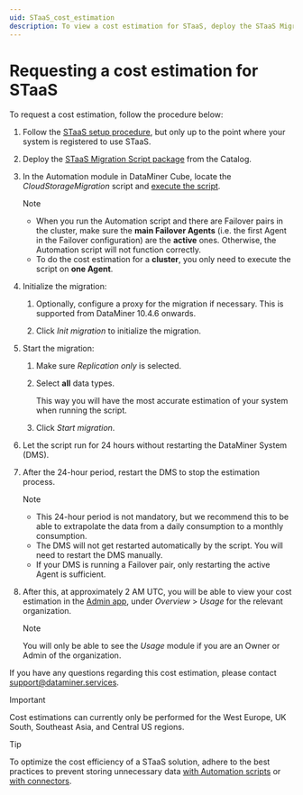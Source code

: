 ```yaml
---
uid: STaaS_cost_estimation
description: To view a cost estimation for STaaS, deploy the STaaS Migration Script package, and run the CloudStorageMigration script.
---
```


# Requesting a cost estimation for STaaS

To request a cost estimation, follow the procedure below:

1. Follow the [STaaS setup procedure](xref:Setting_up_StaaS), but only up to the point where your system is registered to use STaaS.

1. Deploy the [STaaS Migration Script package](https://catalog.dataminer.services/details/46046c45-e44c-4bff-ba6e-3d0441a96f02) from the Catalog.

1. In the Automation module in DataMiner Cube, locate the *CloudStorageMigration* script and [execute the script](xref:Manually_executing_a_script).

   > [!NOTE]
   >
   > - When you run the Automation script and there are Failover pairs in the cluster, make sure the **main Failover Agents** (i.e. the first Agent in the Failover configuration) are the **active** ones. Otherwise, the Automation script will not function correctly.
   > - To do the cost estimation for a **cluster**, you only need to execute the script on **one Agent**.

1. Initialize the migration:

   1. Optionally, configure a proxy for the migration if necessary. This is supported from DataMiner 10.4.6 onwards.

   1. Click *Init migration* to initialize the migration.

1. Start the migration:

   1. Make sure *Replication only* is selected.

   1. Select **all** data types.

      This way you will have the most accurate estimation of your system when running the script.

   1. Click *Start migration*.

1. Let the script run for 24 hours without restarting the DataMiner System (DMS).

1. After the 24-hour period, restart the DMS to stop the estimation process.

   > [!NOTE]
   >
   > - This 24-hour period is not mandatory, but we recommend this to be able to extrapolate the data from a daily consumption to a monthly consumption.
   > - The DMS will not get restarted automatically by the script. You will need to restart the DMS manually.
   > - If your DMS is running a Failover pair, only restarting the active Agent is sufficient.

1. After this, at approximately 2 AM UTC, you will be able to view your cost estimation in the [Admin app](https://admin.dataminer.services), under *Overview* > *Usage* for the relevant organization.

   > [!NOTE]
   > You will only be able to see the *Usage* module if you are an Owner or Admin of the organization.

If you have any questions regarding this cost estimation, please contact <support@dataminer.services>.

> [!IMPORTANT]
> Cost estimations can currently only be performed for the West Europe, UK South, Southeast Asia, and Central US regions.

> [!TIP]
> To optimize the cost efficiency of a STaaS solution, adhere to the best practices to prevent storing unnecessary data [with Automation scripts](xref:Automation_best_practices_information_events) or [with connectors](xref:Saving_parameters).
